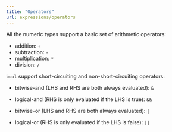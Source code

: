 ```yaml
---
title: "Operators"
url: expressions/operators
---
```


All the numeric types support a basic set of arithmetic operators:

* addition: `+`
* subtraction: `-`
* multiplication: `*`
* division: `/`

`bool` support short-circuiting and non-short-circuiting operators:

* bitwise-and (LHS and RHS are both always evaluated): `&`
* logical-and (RHS is only evaluated if the LHS is true): `&&`

* bitwise-or (LHS and RHS are both always evaluated): `|`
* logical-or (RHS is only evaluated if the LHS is false): `||`
